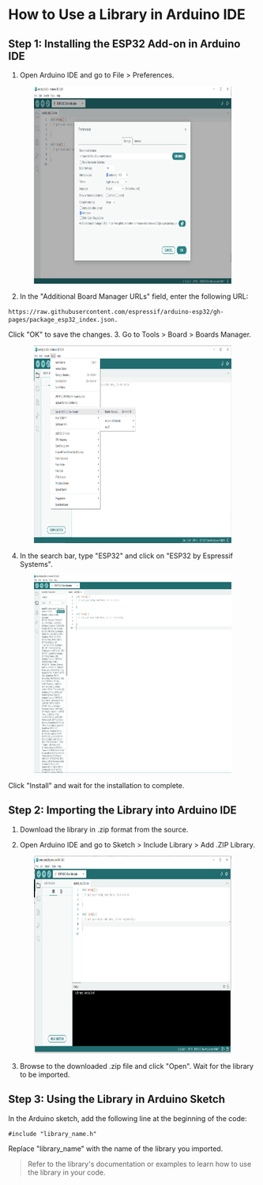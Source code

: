 # How to Use a Library in Arduino IDE

## Step 1: Installing the ESP32 Add-on in Arduino IDE
1. Open Arduino IDE and go to File > Preferences.
<p align="center">
  <img src="./_static/1.png" width="400" height="400">
</p>

2. In the "Additional Board Manager URLs" field, enter the following URL: 
```
https://raw.githubusercontent.com/espressif/arduino-esp32/gh-pages/package_esp32_index.json.

```
Click "OK" to save the changes.
3. Go to Tools > Board > Boards Manager.
<p align="center">
  <img src="./_static/2.png" width="400" height="400">
</p>

4. In the search bar, type "ESP32" and click on "ESP32 by Espressif Systems".
<p align="center">
  <img src="./_static/3.png" width="400" height="400">
</p>
Click "Install" and wait for the installation to complete.

## Step 2: Importing the Library into Arduino IDE
1. Download the library in .zip format from the source.

2. Open Arduino IDE and go to Sketch > Include Library > Add .ZIP Library.
<p align="center">
  <img src="./_static/4.png" width="400" height="400">
</p>

3. Browse to the downloaded .zip file and click "Open".
Wait for the library to be imported.

## Step 3: Using the Library in Arduino Sketch
In the Arduino sketch, add the following line at the beginning of the code:
```
#include "library_name.h"

```
Replace "library_name" with the name of the library you imported.

> Refer to the library's documentation or examples to learn how to use the library in your code.
> 